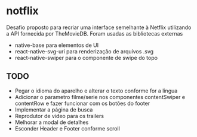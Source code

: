 # notflix
Desafio proposto para recriar uma interface semelhante à Netflix utilizando a API fornecida por TheMovieDB. 
Foram usadas as bibliotecas externas 
  - native-base para elementos de UI
  - react-native-svg-uri para renderização de arquivos .svg
  - react-native-swiper para o componente de swipe do topo

## TODO
- Pegar o idioma do aparelho e alterar o texto conforme for a lingua
- Adicionar o parametro filme/serie nos componentes contentSwiper e contentRow e fazer funcionar com os botões do footer
- Implementar a página de busca
- Reprodutor de video para os trailers
- Melhorar a modal de detalhes
- Esconder Header e Footer conforme scroll
